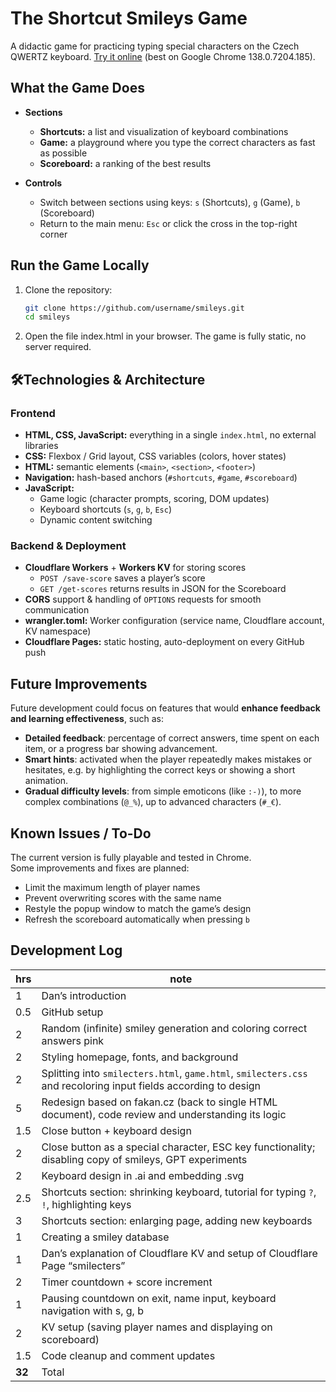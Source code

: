 # The Shortcut Smileys Game

A didactic game for practicing typing special characters on the Czech QWERTZ keyboard. [Try it online](https://smilecters.pages.dev/#top) (best on Google Chrome 138.0.7204.185).

## What the Game Does

- **Sections**  
  - **Shortcuts:** a list and visualization of keyboard combinations  
  - **Game:** a playground where you type the correct characters as fast as possible  
  - **Scoreboard:** a ranking of the best results  

- **Controls**  
  - Switch between sections using keys: `s` (Shortcuts), `g` (Game), `b` (Scoreboard)  
  - Return to the main menu: `Esc` or click the cross in the top-right corner  

## Run the Game Locally

1. Clone the repository:
   ```bash
   git clone https://github.com/username/smileys.git
   cd smileys
2. Open the file index.html in your browser. The game is fully static, no server required.

## 🛠Technologies & Architecture

### Frontend
- **HTML, CSS, JavaScript:** everything in a single `index.html`, no external libraries  
- **CSS:** Flexbox / Grid layout, CSS variables (colors, hover states)  
- **HTML:** semantic elements (`<main>`, `<section>`, `<footer>`)  
- **Navigation:** hash-based anchors (`#shortcuts`, `#game`, `#scoreboard`)  
- **JavaScript:**
  - Game logic (character prompts, scoring, DOM updates)  
  - Keyboard shortcuts (`s`, `g`, `b`, `Esc`)  
  - Dynamic content switching  

### Backend & Deployment
- **Cloudflare Workers** + **Workers KV** for storing scores  
  - `POST /save-score` saves a player’s score  
  - `GET /get-scores` returns results in JSON for the Scoreboard  
- **CORS** support & handling of `OPTIONS` requests for smooth communication  
- **wrangler.toml:** Worker configuration (service name, Cloudflare account, KV namespace)  
- **Cloudflare Pages:** static hosting, auto-deployment on every GitHub push  

## Future Improvements

Future development could focus on features that would **enhance feedback and learning effectiveness**, such as:

- **Detailed feedback**: percentage of correct answers, time spent on each item, or a progress bar showing advancement.  
- **Smart hints**: activated when the player repeatedly makes mistakes or hesitates, e.g. by highlighting the correct keys or showing a short animation.  
- **Gradual difficulty levels**: from simple emoticons (like `:-)`), to more complex combinations (`@_%`), up to advanced characters (`#_€`).  

## Known Issues / To-Do

The current version is fully playable and tested in Chrome.  
Some improvements and fixes are planned:

- Limit the maximum length of player names  
- Prevent overwriting scores with the same name  
- Restyle the popup window to match the game’s design  
- Refresh the scoreboard automatically when pressing `b` 

## Development Log

| hrs | note |
|-----|------|
| 1   | Dan’s introduction |
| 0.5 | GitHub setup |
| 2   | Random (infinite) smiley generation and coloring correct answers pink |
| 2   | Styling homepage, fonts, and background |
| 2   | Splitting into `smilecters.html`, `game.html`, `smilecters.css` and recoloring input fields according to design |
| 5   | Redesign based on fakan.cz (back to single HTML document), code review and understanding its logic |
| 1.5 | Close button + keyboard design |
| 2   | Close button as a special character, ESC key functionality; disabling copy of smileys, GPT experiments |
| 2   | Keyboard design in .ai and embedding .svg |
| 2.5 | Shortcuts section: shrinking keyboard, tutorial for typing `?`, `!`, highlighting keys |
| 3   | Shortcuts section: enlarging page, adding new keyboards |
| 1   | Creating a smiley database |
| 1   | Dan’s explanation of Cloudflare KV and setup of Cloudflare Page “smilecters” |
| 2   | Timer countdown + score increment |
| 1   | Pausing countdown on exit, name input, keyboard navigation with s, g, b |
| 2   | KV setup (saving player names and displaying on scoreboard) |
| 1.5 | Code cleanup and comment updates |
| **32**  | Total |



